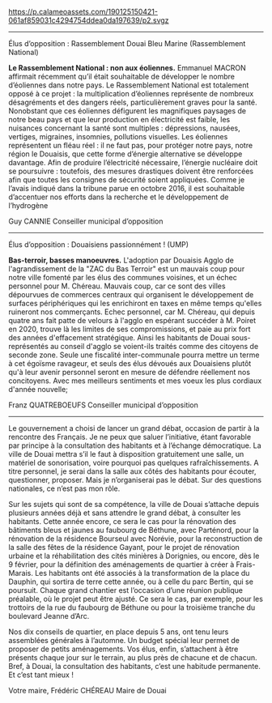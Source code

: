 https://p.calameoassets.com/190125150421-061af859031c4294754ddea0da197639/p2.svgz

---

Élus d’opposition : Rassemblement Douai Bleu Marine (Rassemblement National)

**Le Rassemblement National : non aux éoliennes.**
Emmanuel MACRON affirmait récemment qu’il était souhaitable de développer le nombre d’éoliennes dans notre pays. Le Rassemblement National est totalement opposé à ce projet : la multiplication d’éoliennes représente de nombreux désagréments et des dangers réels, particulièrement graves pour la santé. Nonobstant que ces éoliennes défigurent les magnifiques paysages de notre beau pays et que leur production en électricité est faible, les nuisances concernant la santé sont multiples : dépressions, nausées, vertiges, migraines, insomnies, pollutions visuelles. Les éoliennes représentent un fléau réel : il ne faut pas, pour protéger notre pays, notre région le Douaisis, que cette forme d’énergie alternative se développe davantage. Afin de produire l’électricité nécessaire, l’énergie nucléaire doit se poursuivre : toutefois, des mesures drastiques doivent être renforcées afin que toutes les consignes de sécurité soient appliquées. Comme je l’avais indiqué dans la tribune parue en octobre 2016, il est souhaitable d’accentuer nos efforts dans la recherche et le développement de l’hydrogène

Guy CANNIE
Conseiller municipal d’opposition

---

Élus d’opposition : Douaisiens passionnément ! (UMP)

**Bas-terroir, basses manoeuvres.**
L'adoption par Douaisis Agglo de l'agrandissement de la "ZAC du Bas Terroir" est un mauvais coup pour notre ville fomenté par les élus des communes voisines, et un échec personnel pour M. Chéreau. Mauvais coup, car ce sont des villes dépourvues de commerces centraux qui organisent le développement de surfaces périphériques qui les enrichiront en taxes en même temps qu'elles ruineront nos commerçants. Echec personnel, car M. Chéreau, qui depuis quatre ans fait patte de velours à l'agglo en espérant succéder à M. Poiret en 2020, trouve là les limites de ses compromissions, et paie au prix fort des années d'effacement stratégique. Ainsi les habitants de Douai sous-représentés au conseil d'agglo se voient-ils traités comme des citoyens de seconde zone. Seule une fiscalité inter-communale pourra mettre un terme à cet égoïsme ravageur, et seuls des élus dévoués aux Douaisiens plutôt qu'à leur avenir personnel seront en mesure de défendre réellement nos concitoyens.
Avec mes meilleurs sentiments et mes voeux les plus cordiaux d'année nouvelle;

Franz QUATREBOEUFS
Conseiller municipal d’opposition

---

Le gouvernement a choisi de lancer un grand débat, occasion de partir à la rencontre des Français. Je ne peux que saluer l’initiative, étant favorable par principe à la consultation des habitants et à l’échange démocratique. La ville de Douai mettra s’il le faut à disposition gratuitement une salle, un matériel de sonorisation, voire pourquoi pas quelques rafraîchissements. A titre personnel, je serai dans la salle aux côtés des habitants pour écouter, questionner, proposer. Mais je n’organiserai pas le débat. Sur des questions nationales, ce n’est pas mon rôle.

Sur les sujets qui sont de sa compétence, la ville de Douai s’attache depuis plusieurs années déjà et sans attendre le grand débat, à consulter les habitants. Cette année encore, ce sera le cas pour la rénovation des bâtiments bleus et jaunes au faubourg de Béthune, avec Parténord, pour la rénovation de la résidence Bourseul avec Norévie, pour la reconstruction de la salle des fêtes de la résidence Gayant, pour le projet de rénovation urbaine et la réhabilitation des cités minières à Dorignies, ou encore, dès le 9 février, pour la définition des aménagements de quartier à créer à Frais-Marais. Les habitants ont été associés à la transformation de la place du Dauphin, qui sortira de terre cette année, ou à celle du parc Bertin, qui se poursuit. Chaque grand chantier est l’occasion d’une réunion publique préalable, où le projet peut être ajusté. Ce sera le cas, par exemple, pour les trottoirs de la rue du faubourg de Béthune ou pour la troisième tranche du boulevard Jeanne d’Arc.

Nos dix conseils de quartier, en place depuis 5 ans, ont tenu leurs assemblées générales à l’automne. Un budget spécial leur permet de proposer de petits aménagements. Vos élus, enfin, s’attachent à être présents chaque jour sur le terrain, au plus près de chacune et de chacun. Bref, à Douai, la consultation des habitants, c’est une habitude permanente. Et c’est tant mieux !

Votre maire,
Frédéric CHÉREAU
Maire de Douai
